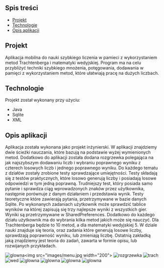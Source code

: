 
## Spis treści
* [Projekt](#Projekt)
* [Technologie](#technologie)
* [Opis aplikacji](#opis_aplikacji)

## Projekt
Aplikacja mobilna do nauki szybkiego liczenia w pamieci z wykorzystaniem metod Trachtenberga i matematyki wedyjskiej. Program ma na celu przybliżyć techniki szybkiego mnożenia, potęgowania, dodawania w pamięci z wykorzystaniem metod, które ułatwiają pracę na dużych liczbach.
## Technologie
Projekt został wykonany przy użyciu:
* Java
* Sqlite
* XML
## Opis aplikacji
Aplikacja została wykonana jako projekt inżynierski. W aplikacji znajdziemy dwie ścieżki nauczania, które bazują na podstawie wyżej wymienionych metod. Dodatkowo do aplikacji została dodana rozgrzewka polegająca na jak najszybszym dodawaniu liczb i wybraniu poprawnego wyniku z czterech losowych liczb i jednego poprawnego wyniku. Do każdego tematu z działów zostały zrobione testy sprawdzające umiejętności. Testy składają się z testów praktycznych, które losowo generują liczby i posiadają losowe odpowiedzi w tym jedną poprawną. Trudniejszy test, który posiada samo pytanie i sprawdza ciąg wprowadzonych znaków przez użytkownika, następnie porównuje z danym działaniem i przedstawia wynik. Testy teoretyczne które zawierają pytania,  przetrzymywane w bazie danych Sqlite. Po wykonanych zadaniach użytkownik może sprawdzić tablice wyników na której zapisują się trzy najlepsze wyniki z wszystkich gier. Wyniki są przetrzymywane w SharedPreferences. Dodatkowo do każdego działu użytkownik ma do wybrania kilka metod jakich może się nauczyć. Dla Trachtenberga będzie to 10 metod, a dla matematyki wedyjskiej 5. W dziale nauki znajduje się teoria, oraz zadania które generują losowe liczby, sprawdzają poprawność wyniku, lub zmieniają liczbę. Ostatnią zakładką jaką znajdziemy jest teoria do zadań, zawarta w formie opisu, lub rozwijanych przykładach.

![glowna](./images/powitalny.png)<img src="images/menu.jpg width="200">
![rozgrzewka](./images/rozgrzewka.png)
![trach](./images/trach.jpg)
![wed](./images/wed.jpg)
![glowna](./images/powitalny.png)
![glowna](./images/powitalny.png)
![glowna](./images/powitalny.png)
![glowna](./images/powitalny.png)

